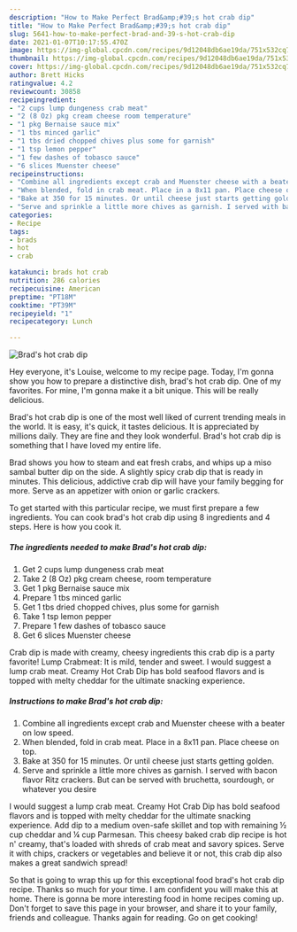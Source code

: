 ```yaml
---
description: "How to Make Perfect Brad&amp;#39;s hot crab dip"
title: "How to Make Perfect Brad&amp;#39;s hot crab dip"
slug: 5641-how-to-make-perfect-brad-and-39-s-hot-crab-dip
date: 2021-01-07T10:17:55.470Z
image: https://img-global.cpcdn.com/recipes/9d12048db6ae19da/751x532cq70/brads-hot-crab-dip-recipe-main-photo.jpg
thumbnail: https://img-global.cpcdn.com/recipes/9d12048db6ae19da/751x532cq70/brads-hot-crab-dip-recipe-main-photo.jpg
cover: https://img-global.cpcdn.com/recipes/9d12048db6ae19da/751x532cq70/brads-hot-crab-dip-recipe-main-photo.jpg
author: Brett Hicks
ratingvalue: 4.2
reviewcount: 30858
recipeingredient:
- "2 cups lump dungeness crab meat"
- "2 (8 Oz) pkg cream cheese room temperature"
- "1 pkg Bernaise sauce mix"
- "1 tbs minced garlic"
- "1 tbs dried chopped chives plus some for garnish"
- "1 tsp lemon pepper"
- "1 few dashes of tobasco sauce"
- "6 slices Muenster cheese"
recipeinstructions:
- "Combine all ingredients except crab and Muenster cheese with a beater on low speed."
- "When blended, fold in crab meat. Place in a 8x11 pan. Place cheese on top."
- "Bake at 350 for 15 minutes. Or until cheese just starts getting golden."
- "Serve and sprinkle a little more chives as garnish. I served with bacon flavor Ritz crackers. But can be served with bruchetta, sourdough, or whatever you desire"
categories:
- Recipe
tags:
- brads
- hot
- crab

katakunci: brads hot crab 
nutrition: 286 calories
recipecuisine: American
preptime: "PT18M"
cooktime: "PT39M"
recipeyield: "1"
recipecategory: Lunch

---
```



![Brad&#39;s hot crab dip](https://img-global.cpcdn.com/recipes/9d12048db6ae19da/751x532cq70/brads-hot-crab-dip-recipe-main-photo.jpg)

Hey everyone, it's Louise, welcome to my recipe page. Today, I'm gonna show you how to prepare a distinctive dish, brad&#39;s hot crab dip. One of my favorites. For mine, I'm gonna make it a bit unique. This will be really delicious.

Brad&#39;s hot crab dip is one of the most well liked of current trending meals in the world. It is easy, it's quick, it tastes delicious. It is appreciated by millions daily. They are fine and they look wonderful. Brad&#39;s hot crab dip is something that I have loved my entire life.

Brad shows you how to steam and eat fresh crabs, and whips up a miso sambal butter dip on the side. A slightly spicy crab dip that is ready in minutes. This delicious, addictive crab dip will have your family begging for more. Serve as an appetizer with onion or garlic crackers.


To get started with this particular recipe, we must first prepare a few ingredients. You can cook brad&#39;s hot crab dip using 8 ingredients and 4 steps. Here is how you cook it.

<!--inarticleads1-->

##### The ingredients needed to make Brad&#39;s hot crab dip:

1. Get 2 cups lump dungeness crab meat
1. Take 2 (8 Oz) pkg cream cheese, room temperature
1. Get 1 pkg Bernaise sauce mix
1. Prepare 1 tbs minced garlic
1. Get 1 tbs dried chopped chives, plus some for garnish
1. Take 1 tsp lemon pepper
1. Prepare 1 few dashes of tobasco sauce
1. Get 6 slices Muenster cheese


Crab dip is made with creamy, cheesy ingredients this crab dip is a party favorite! Lump Crabmeat: It is mild, tender and sweet. I would suggest a lump crab meat. Creamy Hot Crab Dip has bold seafood flavors and is topped with melty cheddar for the ultimate snacking experience. 

<!--inarticleads2-->

##### Instructions to make Brad&#39;s hot crab dip:

1. Combine all ingredients except crab and Muenster cheese with a beater on low speed.
1. When blended, fold in crab meat. Place in a 8x11 pan. Place cheese on top.
1. Bake at 350 for 15 minutes. Or until cheese just starts getting golden.
1. Serve and sprinkle a little more chives as garnish. I served with bacon flavor Ritz crackers. But can be served with bruchetta, sourdough, or whatever you desire


I would suggest a lump crab meat. Creamy Hot Crab Dip has bold seafood flavors and is topped with melty cheddar for the ultimate snacking experience. Add dip to a medium oven-safe skillet and top with remaining ½ cup cheddar and ¼ cup Parmesan. This cheesy baked crab dip recipe is hot n&#39; creamy, that&#39;s loaded with shreds of crab meat and savory spices. Serve it with chips, crackers or vegetables and believe it or not, this crab dip also makes a great sandwich spread! 

So that is going to wrap this up for this exceptional food brad&#39;s hot crab dip recipe. Thanks so much for your time. I am confident you will make this at home. There is gonna be more interesting food in home recipes coming up. Don't forget to save this page in your browser, and share it to your family, friends and colleague. Thanks again for reading. Go on get cooking!
